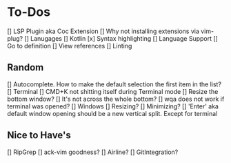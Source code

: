 # To-Dos
[] LSP Plugin aka Coc Extension
  [] Why not installing extensions via vim-plug?
  [] Lanugages
    [] Kotlin
  [x] Syntax highlighting
  [] Language Support
    [] Go to definition
    [] View references
    [] Linting

## Random
[] Autocomplete. How to make the default selection the first item in the list?
[] Terminal 
  [] CMD+K not shitting itself during Terminal mode
  [] Resize the bottom window?
  [] It's not across the whole bottom?
  [] wqa does not work if terminal was opened?
[] Windows
  [] Resizing? 
  [] Minimizing?
  [] 'Enter' aka default window opening should be a new vertical split. Except for terminal

## Nice to Have's
[] RipGrep
  [] ack-vim goodness?
[] Airline?
  [] GitIntegration?
